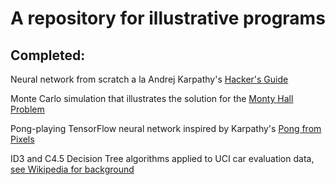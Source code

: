 # A repository for illustrative programs

## Completed:

Neural network from scratch a la Andrej Karpathy's [Hacker's Guide](http://karpathy.github.io/neuralnets/)

Monte Carlo simulation that illustrates the solution for the [Monty Hall Problem](https://en.wikipedia.org/wiki/Monty_Hall_problem)

Pong-playing TensorFlow neural network inspired by Karpathy's [Pong from Pixels](http://karpathy.github.io/2016/05/31/rl/)

ID3 and C4.5 Decision Tree algorithms applied to UCI car evaluation data, [see Wikipedia for background](https://en.wikipedia.org/wiki/C4.5_algorithm)
